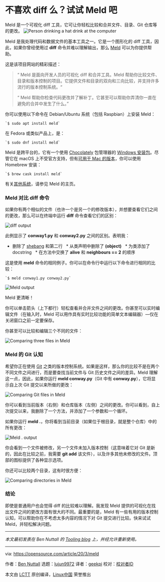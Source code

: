 [#]: collector: (lujun9972)
[#]: translator: (geekpi)
[#]: reviewer: ( )
[#]: publisher: ( )
[#]: url: ( )
[#]: subject: (Don't love diff? Use Meld instead)
[#]: via: (https://opensource.com/article/20/3/meld)
[#]: author: (Ben Nuttall https://opensource.com/users/bennuttall)

不喜欢 diff 么？试试 Meld 吧
======
Meld 是一个可视化 diff 工具，它可让你轻松比较和合并文件、目录、Git 仓库等的更改。
![Person drinking a hat drink at the computer][1]

Meld 是我处理代码和数据文件的基本工具之一。它是一个图形化的 diff 工具，因此，如果你曾经使用过 **diff** 命令并难以理解输出，那么 [Meld][2] 可以为你提供帮助。

这是该项目网站的精彩描述：

>“ Meld 是面向开发人员的可视化 diff 和合并工具。Meld 帮助你比较文件、目录和版本控制的项目。它提供文件和目录的双向和三向比较，并支持许多流行的版本控制系统。“
>
>“ Meld 帮助你检查代码更改并了解补丁。它甚至可以帮助你弄清你一直在避免的合并中发生了什么。”

你可以使用以下命令在 Debian/Ubuntu 系统（包括 Raspbian）上安装 Meld：


```
`$ sudo apt install meld`
```

在 Fedora 或类似产品上，是：


```
`$ sudo dnf install meld`
```

Meld 是跨平台的，它有一个使用 [Chocolately][4] 包管理器的 [Windows 安装包][3]。尽管它在 macOS 上不受官方支持，但有[可用于 Mac 的版本][5]，你可以使用 Homebrew 安装：


```
`$ brew cask install meld`
```

有关[其他系统][2]，请参见 Meld 的主页。

### Meld 对比 diff 命令

如果你有两个相似的文件（也许一个是另一个的修改版本），并想要查看它们之间的更改，那么可以在终端中运行 **diff** 命令查看它们的区别：

![diff output][6]

此例显示了 **conway1.py** 和 **conway2.py** 之间的区别。表明我：

  * 删除了 [shebang][7] 和第二行
  * 从类声明中删除了 **(object)**
  * 为类添加了 docstring
  * 在方法中交换了 **alive** 和 **neighbours == 2** 的顺序


这是使用 **meld** 命令的相同例子。你可以在命令行中运行以下命令进行相同的比较：


```
`$ meld conway1.py conway2.py`
```

![Meld output][8]

Meld 更清晰！

你可以单击箭头（上下都行）轻松查看并合并文件之间的更改。你甚至可以实时编辑文件（在输入时，Meld 可以用作具有实时比较功能的简单文本编辑器）—仅在关闭窗口之前一定要保存。

你甚至可以比较和编辑三个不同的文件：

![Comparing three files in Meld][9]

### Meld 的 Git 认知

希望你正在使用 [Git][10] 之类的版本控制系统。如果是这样，那么你的比较不是在两个不同文件之间进行，而是要查找当前文件与 Git 历史文件之间的差异。Meld 理解这一点，因此，如果你运行 **meld conway.py**（Git 中有 **conway.py**），它将显示自上次 Git 提交以来所做的更改：

![Comparing Git files in Meld][11]

你可以看到当前版本（右侧）和仓库版本（左侧）之间的更改。你可以看到，自上次提交以来，我删除了一个方法，并添加了一个参数和一个循环。

如果你运行 **meld .**，你将看到当前目录（如果位于根目录，就是整个仓库）中的所有更改：

![Meld . output][12]

你会看到一个文件被修改，另一个文件未加入版本控制（这意味着它对 Git 是新的，因此在比较之前，我需要 **git add** 该文件），以及许多其他未修改的文件。顶部的图标提供了各种显示选项。

你还可以比较两个目录，这有时很方便：

![Comparing directories in Meld][13]

### 结论

即使是普通用户也会觉得 diff 的比较难以理解。我发现 Meld 提供的可视化在找出文件之间的更改方面有很大的不同。最重要的是，Meld 有一些有用的版本控制认知，可以帮助你在不考虑太多内容的情况下对 Git 提交进行比较。快来试试 Meld，并轻松解决问题。

* * *

_本文最初发表在 Ben Nuttall 的 [Tooling blog][14] 上，并经允许重新使用。_

--------------------------------------------------------------------------------

via: https://opensource.com/article/20/3/meld

作者：[Ben Nuttall][a]
选题：[lujun9972][b]
译者：[geekpi](https://github.com/geekpi)
校对：[校对者ID](https://github.com/校对者ID)

本文由 [LCTT](https://github.com/LCTT/TranslateProject) 原创编译，[Linux中国](https://linux.cn/) 荣誉推出

[a]: https://opensource.com/users/bennuttall
[b]: https://github.com/lujun9972
[1]: https://opensource.com/sites/default/files/styles/image-full-size/public/lead-images/coffee_tea_laptop_computer_work_desk.png?itok=D5yMx_Dr (Person drinking a hat drink at the computer)
[2]: https://meldmerge.org/
[3]: https://chocolatey.org/packages/meld
[4]: https://opensource.com/article/20/3/chocolatey
[5]: https://yousseb.github.io/meld/
[6]: https://opensource.com/sites/default/files/uploads/diff-output.png (diff output)
[7]: https://en.wikipedia.org/wiki/Shebang_(Unix)
[8]: https://opensource.com/sites/default/files/uploads/meld-output.png (Meld output)
[9]: https://opensource.com/sites/default/files/uploads/meld-3-files.png (Comparing three files in Meld)
[10]: https://opensource.com/resources/what-is-git
[11]: https://opensource.com/sites/default/files/uploads/meld-git.png (Comparing Git files in Meld)
[12]: https://opensource.com/sites/default/files/uploads/meld-directory-changes.png (Meld . output)
[13]: https://opensource.com/sites/default/files/uploads/meld-directory-compare.png (Comparing directories in Meld)
[14]: https://tooling.bennuttall.com/meld/

